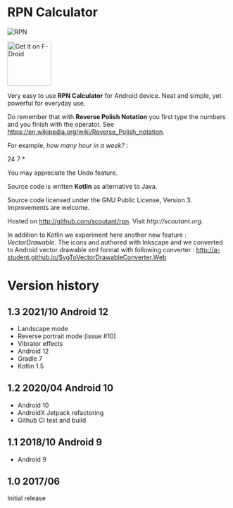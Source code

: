 # RPN Calculator

![RPN](http://scoutant.org/rpn_60_60_24_7_pixel_40p.png)

<a href="https://f-droid.org/packages/org.scoutant.rpn" target="_blank">
<img src="https://f-droid.org/badge/get-it-on.png" alt="Get it on F-Droid" height="100"/></a>

Very easy to use **RPN Calculator** for Android device. Neat and simple, yet powerful for everyday use. 

Do remember that with __Reverse Polish Notation__ you first type the numbers and you finish with the operator. See https://en.wikipedia.org/wiki/Reverse_Polish_notation.

For example, _how many hour in a week?_ :

24 7 *


You may appreciate the Undo feature.

Source code is written **Kotlin** as alternative to Java.

Source code licensed under the GNU Public License, Version 3. Improvements are welcome.

Hosted on http://github.com/scoutant/rpn. Visit _http://scoutant.org_.

In addition to Kotlin we experiment here another new feature : _VectorDrawable_. The icons and authored with Inkscape and we converted to Android vector drawable xml format with following converter : http://a-student.github.io/SvgToVectorDrawableConverter.Web

# Version history

## 1.3 2021/10 Android 12

- Landscape mode
- Reverse portrait mode (issue #10)  
- Vibrator effects
- Android 12
- Gradle 7
- Kotlin 1.5

## 1.2 2020/04 Android 10 

- Android 10
- AndroidX Jetpack refactoring
- Github CI test and build

## 1.1 2018/10 Android 9

- Android 9

## 1.0 2017/06

Initial release 


